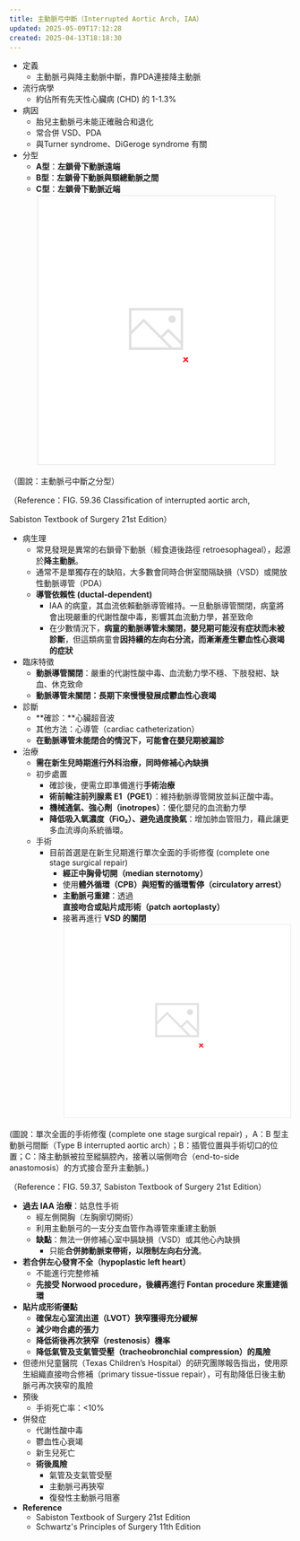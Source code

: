 ```yaml
---
title: 主動脈弓中斷（Interrupted Aortic Arch, IAA）
updated: 2025-05-09T17:12:28
created: 2025-04-13T18:18:30
---
```


- 定義
  - 主動脈弓與降主動脈中斷，靠PDA連接降主動脈
- 流行病學
  - 約佔所有先天性心臟病 (CHD) 的 1-1.3%
- 病因
  - 胎兒主動脈弓未能正確融合和退化
  - 常合併 VSD、PDA
  - 與Turner syndrome、DiGeroge syndrome 有關
- 分型
  - **A型**：**左鎖骨下動脈遠端**
  - **B型**：**左鎖骨下動脈與頸總動脈之間**
  - **C型**：**左鎖骨下動脈近端**
![image1](../../../resources/e2e8cb5d151e4eab932ee2d4baf892d9.png)

（圖說：主動脈弓中斷之分型）

（Reference：FIG. 59.36 Classification of interrupted aortic arch,

Sabiston Textbook of Surgery 21st Edition）
- 病生理
  - 常見發現是異常的右鎖骨下動脈（經食道後路徑 retroesophageal），起源於**降主動脈**。
  - 通常不是單獨存在的缺陷，大多數會同時合併室間隔缺損（VSD）或開放性動脈導管（PDA）
  - **導管依賴性 (ductal-dependent)**
    - IAA 的病童，其血流依賴動脈導管維持。一旦動脈導管關閉，病童將會出現嚴重的代謝性酸中毒，影響其血流動力學，甚至致命
    - 在少數情況下，**病童的動脈導管未關閉，嬰兒期可能沒有症狀而未被診斷**，但這類病童會**因持續的左向右分流，而漸漸產生鬱血性心衰竭的症狀**
- 臨床特徵
  - **動脈導管關閉**：嚴重的代謝性酸中毒、血流動力學不穩、下肢發紺、缺血、休克致命
  - **動脈導管未關閉：**長期下來慢慢發展成**鬱血性心衰竭**
- 診斷
  - **確診：**心臟超音波
  - 其他方法：心導管（cardiac catheterization）
  - **在動脈導管未能閉合的情況下，可能會在嬰兒期被漏診**
- 治療
  - **需在新生兒時期進行外科治療，同時修補心內缺損**
  - 初步處置
    - 確診後，便需立即準備進行**手術治療**
    - **術前輸注前列腺素 E1（PGE1）**：維持動脈導管開放並糾正酸中毒。
    - **機械通氣、強心劑（inotropes）**：優化嬰兒的血流動力學
    - **降低吸入氧濃度（FiO₂）、避免過度換氣**：增加肺血管阻力，藉此讓更多血流導向系統循環。
  - 手術
    - 目前首選是在新生兒期進行單次全面的手術修復 (complete one stage surgical repair)
      - **經正中胸骨切開（median sternotomy）**
      - 使用**體外循環（CPB）與短暫的循環暫停（circulatory arrest）**
      - **主動脈弓重建**：透過**直接吻合或貼片成形術（patch aortoplasty）**
      - 接著再進行 **VSD 的關閉**
![image2](../../../resources/f0562651938c4bd4aaffc188ba4c27d4.png)

(圖說：單次全面的手術修復 (complete one stage surgical repair) ，A：B 型主動脈弓間斷（Type B interrupted aortic arch）；B：插管位置與手術切口的位置；C：降主動脈被拉至縱膈腔內，接著以端側吻合（end-to-side anastomosis）的方式接合至升主動脈。)

（Reference：FIG. 59.37, Sabiston Textbook of Surgery 21st Edition）
- **過去 IAA 治療**：姑息性手術
  - 經左側開胸（左胸廓切開術）
  - 利用主動脈弓的一支分支血管作為導管來重建主動脈
  - **缺點**：無法一併修補心室中膈缺損（VSD）或其他心內缺損
    - 只能**合併肺動脈束帶術，以限制左向右分流**。
- **若合併左心發育不全（hypoplastic left heart）**
  - 不能進行完整修補
  - **先接受 Norwood procedure，後續再進行 Fontan procedure 來重建循環**
- **貼片成形術優點**
  - **確保左心室流出道（LVOT）狹窄獲得充分緩解**
  - **減少吻合處的張力**
  - **降低術後再次狹窄（restenosis）機率**
  - **降低氣管及支氣管受壓（tracheobronchial compression）的風險**
- 但德州兒童醫院（Texas Children’s Hospital）的研究團隊報告指出，使用原生組織直接吻合修補（primary tissue-tissue repair），可有助降低日後主動脈弓再次狹窄的風險
- 預後
  - 手術死亡率：\<10%
- 併發症
  - 代謝性酸中毒
  - 鬱血性心衰竭
  - 新生兒死亡
  - **術後風險**
    - 氣管及支氣管受壓
    - 主動脈弓再狹窄
    - 復發性主動脈弓阻塞
- **Reference**
  - Sabiston Textbook of Surgery 21st Edition
  - Schwartz's Principles of Surgery 11th Edition

